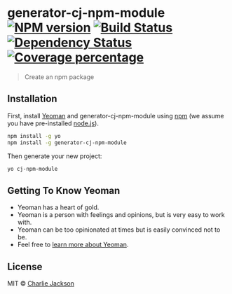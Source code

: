 # generator-cj-npm-module [![NPM version][npm-image]][npm-url] [![Build Status][travis-image]][travis-url] [![Dependency Status][daviddm-image]][daviddm-url] [![Coverage percentage][coveralls-image]][coveralls-url]
> Create an npm package

## Installation

First, install [Yeoman](http://yeoman.io) and generator-cj-npm-module using [npm](https://www.npmjs.com/) (we assume you have pre-installed [node.js](https://nodejs.org/)).

```bash
npm install -g yo
npm install -g generator-cj-npm-module
```

Then generate your new project:

```bash
yo cj-npm-module
```

## Getting To Know Yeoman

 * Yeoman has a heart of gold.
 * Yeoman is a person with feelings and opinions, but is very easy to work with.
 * Yeoman can be too opinionated at times but is easily convinced not to be.
 * Feel free to [learn more about Yeoman](http://yeoman.io/).

## License

MIT © [Charlie Jackson](https://charliejackson.com)


[npm-image]: https://badge.fury.io/js/generator-cj-npm-module.svg
[npm-url]: https://npmjs.org/package/generator-cj-npm-module
[travis-image]: https://travis-ci.org/cajacko/generator-cj-npm-module.svg?branch=master
[travis-url]: https://travis-ci.org/cajacko/generator-cj-npm-module
[daviddm-image]: https://david-dm.org/cajacko/generator-cj-npm-module.svg?theme=shields.io
[daviddm-url]: https://david-dm.org/cajacko/generator-cj-npm-module
[coveralls-image]: https://coveralls.io/repos/cajacko/generator-cj-npm-module/badge.svg
[coveralls-url]: https://coveralls.io/r/cajacko/generator-cj-npm-module
